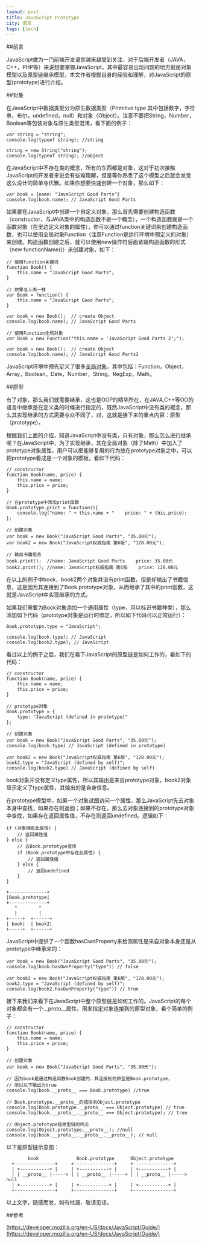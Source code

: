 ```yaml
---
layout: post
title: JavaScript Prototype
city: 南京
tags: [tech]
---
```


##前言

JavaScript做为一门前端开发语言越来越受到关注，对于后端开发者（JAVA，C++，PHP等）来说想要掌握JavaScript，其中最容易出现问题的地方就是对象模型以及原型链继承模型，本文作者根据自身的经验和理解，对JavaScript的原型(prototype)进行介绍。

##对象

在JavaScript中数据类型分为原生数据类型（Primitive type 其中包括数字，字符串，布尔，undefined，null）和对象（Object）。注意不要把String，Number，Boolean等包装对象与原生类型混淆，看下面的例子：

	var string = "string";
	console.log(typeof string); //string

	string = new String("string");
	console.log(typeof string); //object
	

在JavaScript中不存在类的概念，所有的东西都是对象，这对于初次接触JavaScript的开发者来说会有些难理解，但是等你熟悉了这个模型之后就会发觉这么设计的简单与优雅。如果你想要快速创建一个对象，那么如下：

	var book = {name: "JavaScript Good Parts"}
	console.log(book.name); // JavaScript Good Parts
	

如果要在JavaScript中创建一个自定义对象，那么首先需要创建构造函数（constructor，与JAVA类中的构造函数不是一个概念），一个构造函数就是一个函数对象（在里边定义对象的属性），你可以通过function关键词来创建构造函数，也可以使用全局对象Function（注意Function是运行环境中预定义的对象）来创建。构造函数创建之后，就可以使用new操作符后面紧跟构造函数的形式（new functionName()）来创建对象，如下：

	// 使用function关键词
	function Book() {
		this.name = "JavaScript Good Parts";
	}
	
	// 效果与上面一样
	var Book = function() {
		this.name = "JavaScript Good Parts";
	}
	
	var book = new Book();  // create Object
	console.log(book.name); // JavaScript Good Parts
	
	// 使用Function全局对象
	var Book = new Function("this.name = 'JavaScript Good Parts 2';");
	
	var book = new Book();  // create Object
	console.log(book.name); // JavaScript Good Parts2

JavaScript环境中预先定义了很多[全局对象][1]，其中包括：Function，Object，Array，Boolean，Date，Number，String，RegExp，Math。

##原型

有了对象，那么我们就需要继承，这也是OOP的精华所在，在JAVA,C++等OO的语言中继承是在定义类的时候进行指定的，既然JavaScript中没有类的概念，那么其实现继承的方式需要与众不同了，对，这就是接下来的重点内容：原型（prototype）。

根据我们上面的介绍，知道JavaScript中没有类，只有对象，那么怎么进行继承呢？在JavaScript中，为了实现继承，其在全局对象（除了Math）中加入了prototype对象属性，用户可以把能够复用的行为放在prototype对象之中，可以把prototype看成是一个对象的模板，看如下代码：

	// constructor
	function Book(name, price) {
		this.name = name;
		this.price = price;
	}
	
	// 在prototype中添加print函数
	Book.prototype.print = function(){
		console.log("name: " + this.name + "    price: " + this.price);
	};
	
	// 创建对象
	var book = new Book("JavaScript Good Parts", "35.00元");
	var book2 = new Book("JavaScript权威指南 第6版", "128.00元");
	
	// 输出书籍信息
	book.print();  //name: JavaScript Good Parts    price: 35.00元
	book2.print(); //name: JavaScript权威指南 第6版    price: 128.00元

在以上的例子中book，book2两个对象并没有print函数，但是却输出了书籍信息，这是因为其连接到了Book.prototype对象，从而继承了其中的print函数，这就是JavaScript中实现继承的方式。

如果我们需要为Book对象添加一个通用属性（type，用以标识书籍种类），那么添加如下代码（prototype对象是运行时绑定，所以如下代码可以正常运行）：

	Book.prototype.type = "JavaScript";
	
	console.log(book.type); // JavaScript
	console.log(book2.type); // JavaScript


看过以上的例子之后，我们在看下JavaScript的原型链是如何工作的，看如下的代码：

	// constructor
	function Book(name, price) {
		this.name = name;
		this.price = price;
	}
	
	// prototype对象
	Book.prototype = {
		type: "JavaScript (defined in prototype)"
	};
	
	// 创建对象
	var book = new Book("JavaScript Good Parts", "35.00元");
	console.log(book.type) // JavaScript (defined in prototype)
	
	var book2 = new Book("JavaScript权威指南 第6版", "128.00元");
	book2.type = "JavaScript (defined by self)";
	console.log(book2.type) // JavaScript (defined by self)

book对象并没有定义type属性，所以其输出是来自prototype对象，book2对象显示定义了type属性，其输出的是自身信息。

在prototype模型中，如果一个对象试图访问一个属性，那么JavaScript先去对象本身中查找，如果存在则返回；如果不存在，那么去对象连接到的prototype对象中查找，如果存在返回属性值，不存在则返回undefined。逻辑如下：

	if (对象拥有此属性) {
		// 返回属性值
	} else {
		// 去Book.prototype查找
		if (Book.prototype中存在此属性) {
			// 返回属性值	
		} else {
			// 返回undefined
		}
	}

	+--------------+
	|Book.prototype|
	+--------------+
	   ^        ^
	   |        |
	+-----+  +------+
	| book|  | book2|
	+-----+  +------+

JavaScript中提供了一个函数hasOwnProperty来检测属性是来自对象本身还是从prototype中继承来的：

	var book = new Book("JavaScript Good Parts", "35.00元");
	console.log(book.hasOwnProperty("type")) // false
	
	var book2 = new Book("JavaScript权威指南 第6版", "128.00元");
	book2.type = "JavaScript (defined by self)";
	console.log(book2.hasOwnProperty("type")) // true

接下来我们来看下在JavaScript中整个原型链是如何工作的。JavaScript的每个对象都会有一个__proto__属性，用来指定对象连接到的原型对象，看个简单的例子：

	// constructor
	function Book(name, price) {
		this.name = name;
		this.price = price;
	}
		
	// 创建对象
	var book = new Book("JavaScript Good Parts", "35.00元");

	// 因为book是通过构造函数Book创建的，其连接到的原型是Book.prototype，
	// 所以以下输出为true
	console.log(book.__proto__ === Book.prototype) //true
	
	// Book.prototype.__proto__的值指向Object.prototype
	console.log(Book.prototype.__proto__ === Object.prototype) // true
	console.log(book.__proto__.__proto__ === Object.prototype); // true
			
	// Object.prototype是原型链的终点
	console.log(Object.prototype.__proto__); //null
	console.log(book.__proto__.__proto__.__proto__); // null
	
以下是原型链示意图：

	        book              Book.prototype      Object.prototype
	  +---------------+	    +---------------+     +---------------+
	  |	+-----------+ |     | +-----------+ |     | +-----------+ |
	  |	| __proto__ |-----> | | __proto__ |-----> | | __proto__ |-----> null
	  |	+-----------+ |     | +-----------+ |     | +-----------+ |
	  +---------------+     +---------------+     +---------------+
	  
以上文字，随感而发，如有纰漏，敬请见谅。

##参考

[https://developer.mozilla.org/en-US/docs/JavaScript/Guide/](https://developer.mozilla.org/en-US/docs/JavaScript/Guide/)

[1]: https://developer.mozilla.org/en-US/docs/JavaScript/Guide/Predefined_Core_Objects
